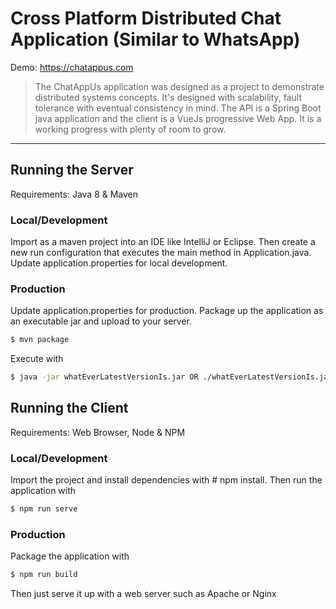 # Cross Platform Distributed Chat Application (Similar to WhatsApp)

Demo: https://chatappus.com

<blockquote>
  <p>The ChatAppUs application was designed as a project to demonstrate distributed systems concepts. It's designed with scalability, fault tolerance with eventual consistency in mind. The API is a Spring Boot java application and the client is a VueJs progressive Web App. It is a working progress with plenty of room to grow.</p>
  </blockquote>
  
___

## Running the Server

Requirements: Java 8 & Maven

### Local/Development
Import as a maven project into an IDE like IntelliJ or Eclipse. Then create a new run configuration that executes the main method in Application.java. Update application.properties for local development.

### Production
Update application.properties for production. Package up the application as an executable jar and upload to your server.
```sh
$ mvn package
```
Execute with
```sh
$ java -jar whatEverLatestVersionIs.jar OR ./whatEverLatestVersionIs.jar OR add as a service
```

## Running the Client

Requirements: Web Browser, Node & NPM

### Local/Development
Import the project and install dependencies with # npm install. 
Then run the application with 
```sh
$ npm run serve
```

### Production
Package the application with 
```sh
$ npm run build
```
Then just serve it up with a web server such as Apache or Nginx
